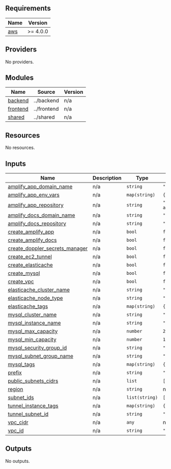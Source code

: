 <!-- BEGIN_TF_DOCS -->
## Requirements

| Name | Version |
|------|---------|
| <a name="requirement_aws"></a> [aws](#requirement\_aws) | >= 4.0.0 |

## Providers

No providers.

## Modules

| Name | Source | Version |
|------|--------|---------|
| <a name="module_backend"></a> [backend](#module\_backend) | ../backend | n/a |
| <a name="module_frontend"></a> [frontend](#module\_frontend) | ../frontend | n/a |
| <a name="module_shared"></a> [shared](#module\_shared) | ../shared | n/a |

## Resources

No resources.

## Inputs

| Name | Description | Type | Default | Required |
|------|-------------|------|---------|:--------:|
| <a name="input_amplify_app_domain_name"></a> [amplify\_app\_domain\_name](#input\_amplify\_app\_domain\_name) | n/a | `string` | `"juicyllama.com"` | no |
| <a name="input_amplify_app_env_vars"></a> [amplify\_app\_env\_vars](#input\_amplify\_app\_env\_vars) | n/a | `map(string)` | `{}` | no |
| <a name="input_amplify_app_repository"></a> [amplify\_app\_repository](#input\_amplify\_app\_repository) | n/a | `string` | `"https://github.com/juicyllama/juicyllama-app"` | no |
| <a name="input_amplify_docs_domain_name"></a> [amplify\_docs\_domain\_name](#input\_amplify\_docs\_domain\_name) | n/a | `string` | `"juicyllama.com"` | no |
| <a name="input_amplify_docs_repository"></a> [amplify\_docs\_repository](#input\_amplify\_docs\_repository) | n/a | `string` | `"https://github.com/juicyllama/docs"` | no |
| <a name="input_create_amplify_app"></a> [create\_amplify\_app](#input\_create\_amplify\_app) | n/a | `bool` | `false` | no |
| <a name="input_create_amplify_docs"></a> [create\_amplify\_docs](#input\_create\_amplify\_docs) | n/a | `bool` | `false` | no |
| <a name="input_create_doppler_secrets_manager"></a> [create\_doppler\_secrets\_manager](#input\_create\_doppler\_secrets\_manager) | n/a | `bool` | `false` | no |
| <a name="input_create_ec2_tunnel"></a> [create\_ec2\_tunnel](#input\_create\_ec2\_tunnel) | n/a | `bool` | `false` | no |
| <a name="input_create_elasticache"></a> [create\_elasticache](#input\_create\_elasticache) | n/a | `bool` | `false` | no |
| <a name="input_create_mysql"></a> [create\_mysql](#input\_create\_mysql) | n/a | `bool` | `false` | no |
| <a name="input_create_vpc"></a> [create\_vpc](#input\_create\_vpc) | n/a | `bool` | `false` | no |
| <a name="input_elasticache_cluster_name"></a> [elasticache\_cluster\_name](#input\_elasticache\_cluster\_name) | n/a | `string` | `""` | no |
| <a name="input_elasticache_node_type"></a> [elasticache\_node\_type](#input\_elasticache\_node\_type) | n/a | `string` | `"cache.t3.micro"` | no |
| <a name="input_elasticache_tags"></a> [elasticache\_tags](#input\_elasticache\_tags) | n/a | `map(string)` | `{}` | no |
| <a name="input_mysql_cluster_name"></a> [mysql\_cluster\_name](#input\_mysql\_cluster\_name) | n/a | `string` | `"juicyllama"` | no |
| <a name="input_mysql_instance_name"></a> [mysql\_instance\_name](#input\_mysql\_instance\_name) | n/a | `string` | `"shared-instance-1"` | no |
| <a name="input_mysql_max_capacity"></a> [mysql\_max\_capacity](#input\_mysql\_max\_capacity) | n/a | `number` | `2` | no |
| <a name="input_mysql_min_capacity"></a> [mysql\_min\_capacity](#input\_mysql\_min\_capacity) | n/a | `number` | `1` | no |
| <a name="input_mysql_security_group_id"></a> [mysql\_security\_group\_id](#input\_mysql\_security\_group\_id) | n/a | `string` | `""` | no |
| <a name="input_mysql_subnet_group_name"></a> [mysql\_subnet\_group\_name](#input\_mysql\_subnet\_group\_name) | n/a | `string` | `"default"` | no |
| <a name="input_mysql_tags"></a> [mysql\_tags](#input\_mysql\_tags) | n/a | `map(string)` | `{}` | no |
| <a name="input_prefix"></a> [prefix](#input\_prefix) | n/a | `string` | `"juicyllama"` | no |
| <a name="input_public_subnets_cidrs"></a> [public\_subnets\_cidrs](#input\_public\_subnets\_cidrs) | n/a | `list` | `[]` | no |
| <a name="input_region"></a> [region](#input\_region) | n/a | `string` | n/a | yes |
| <a name="input_subnet_ids"></a> [subnet\_ids](#input\_subnet\_ids) | n/a | `list(string)` | `[]` | no |
| <a name="input_tunnel_instance_tags"></a> [tunnel\_instance\_tags](#input\_tunnel\_instance\_tags) | n/a | `map(string)` | `{}` | no |
| <a name="input_tunnel_subnet_id"></a> [tunnel\_subnet\_id](#input\_tunnel\_subnet\_id) | n/a | `string` | `""` | no |
| <a name="input_vpc_cidr"></a> [vpc\_cidr](#input\_vpc\_cidr) | n/a | `any` | n/a | yes |
| <a name="input_vpc_id"></a> [vpc\_id](#input\_vpc\_id) | n/a | `string` | `""` | no |

## Outputs

No outputs.
<!-- END_TF_DOCS -->